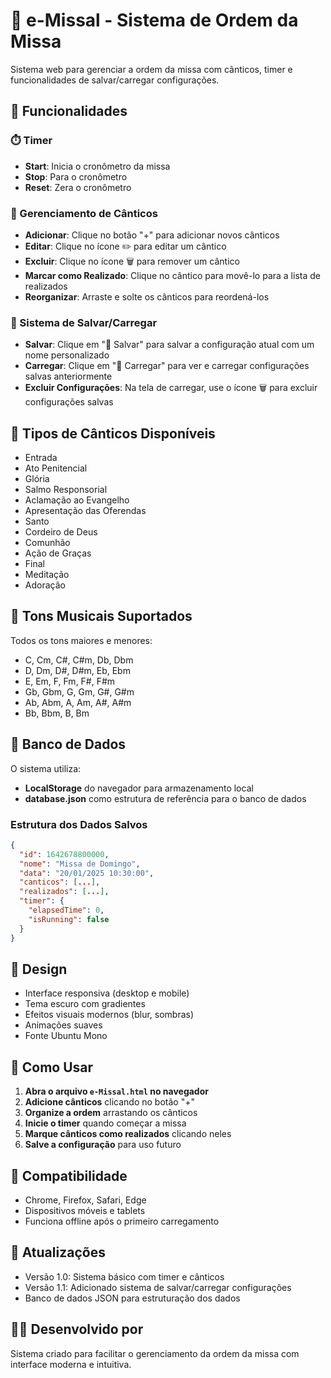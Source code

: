 # 📿 e-Missal - Sistema de Ordem da Missa

Sistema web para gerenciar a ordem da missa com cânticos, timer e funcionalidades de salvar/carregar configurações.

## 🚀 Funcionalidades

### ⏱️ Timer
- **Start**: Inicia o cronômetro da missa
- **Stop**: Para o cronômetro
- **Reset**: Zera o cronômetro

### 🎵 Gerenciamento de Cânticos
- **Adicionar**: Clique no botão "+" para adicionar novos cânticos
- **Editar**: Clique no ícone ✏️ para editar um cântico
- **Excluir**: Clique no ícone 🗑️ para remover um cântico
- **Marcar como Realizado**: Clique no cântico para movê-lo para a lista de realizados
- **Reorganizar**: Arraste e solte os cânticos para reordená-los

### 💾 Sistema de Salvar/Carregar
- **Salvar**: Clique em "💾 Salvar" para salvar a configuração atual com um nome personalizado
- **Carregar**: Clique em "📂 Carregar" para ver e carregar configurações salvas anteriormente
- **Excluir Configurações**: Na tela de carregar, use o ícone 🗑️ para excluir configurações salvas

## 🎼 Tipos de Cânticos Disponíveis
- Entrada
- Ato Penitencial
- Glória
- Salmo Responsorial
- Aclamação ao Evangelho
- Apresentação das Oferendas
- Santo
- Cordeiro de Deus
- Comunhão
- Ação de Graças
- Final
- Meditação
- Adoração

## 🎹 Tons Musicais Suportados
Todos os tons maiores e menores:
- C, Cm, C#, C#m, Db, Dbm
- D, Dm, D#, D#m, Eb, Ebm
- E, Em, F, Fm, F#, F#m
- Gb, Gbm, G, Gm, G#, G#m
- Ab, Abm, A, Am, A#, A#m
- Bb, Bbm, B, Bm

## 💾 Banco de Dados
O sistema utiliza:
- **LocalStorage** do navegador para armazenamento local
- **database.json** como estrutura de referência para o banco de dados

### Estrutura dos Dados Salvos
```json
{
  "id": 1642678800000,
  "nome": "Missa de Domingo",
  "data": "20/01/2025 10:30:00",
  "canticos": [...],
  "realizados": [...],
  "timer": {
    "elapsedTime": 0,
    "isRunning": false
  }
}
```

## 🎨 Design
- Interface responsiva (desktop e mobile)
- Tema escuro com gradientes
- Efeitos visuais modernos (blur, sombras)
- Animações suaves
- Fonte Ubuntu Mono

## 🔧 Como Usar

1. **Abra o arquivo `e-Missal.html` no navegador**
2. **Adicione cânticos** clicando no botão "+"
3. **Organize a ordem** arrastando os cânticos
4. **Inicie o timer** quando começar a missa
5. **Marque cânticos como realizados** clicando neles
6. **Salve a configuração** para uso futuro

## 📱 Compatibilidade
- Chrome, Firefox, Safari, Edge
- Dispositivos móveis e tablets
- Funciona offline após o primeiro carregamento

## 🔄 Atualizações
- Versão 1.0: Sistema básico com timer e cânticos
- Versão 1.1: Adicionado sistema de salvar/carregar configurações
- Banco de dados JSON para estruturação dos dados

## 👨‍💻 Desenvolvido por
Sistema criado para facilitar o gerenciamento da ordem da missa com interface moderna e intuitiva.

